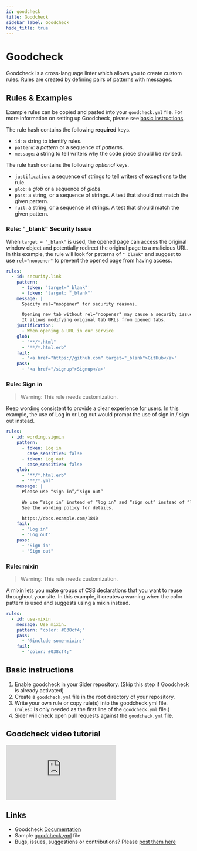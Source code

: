 ```yaml
---
id: goodcheck
title: Goodcheck
sidebar_label: Goodcheck
hide_title: true
---
```


# Goodcheck
Goodcheck is a cross-language linter which allows you to create custom rules. Rules are created by defining pairs of patterns with messages.


## Rules & Examples
Example rules can be copied and pasted into your `goodcheck.yml` file.
For more information on setting up Goodcheck, please see [basic instructions](#basic-instructions).

The rule hash contains the following __required__ keys.
* `id`: a string to identify rules.
* `pattern`: a *pattern* or a sequence of *pattern*s.
* `message`: a string to tell writers why the code piece should be revised.

The rule hash contains the following _optional_ keys.
* `justification`: a sequence of strings to tell writers of exceptions to the rule.
* `glob`: a *glob* or a sequence of *glob*s.
* `pass`: a string, or a sequence of strings. A test that should not match the given pattern.
* `fail`: a string, or a sequence of strings. A test that should match the given pattern.

### Rule: "_blank" Security Issue
When `target = "_blank"` is used, the opened page can access the original window object and potentially redirect the original page to a malicious URL. In this example, the rule will look for patterns of `"_blank"` and suggest to use `rel="noopener"` to prevent the opened page from having access.

```yaml
rules:
  - id: security.link
    pattern:
      - token: 'target="_blank"'
      - token: 'target: "_blank"'
    message: |
      Specify rel="noopener" for security reasons.

      Opening new tab without rel="noopener" may cause a security issue.
      It allows modifying original tab URLs from opened tabs.
    justification:
      - When opening a URL in our service
    glob:
      - "**/*.html"
      - "**/*.html.erb"
    fail:
      - '<a href="https://github.com" target="_blank">GitHub</a>'
    pass:
      - '<a href="/signup">Signup</a>'
```

### Rule: Sign in
> Warning: This rule needs customization.

Keep wording consistent to provide a clear experience for users. In this example, the use of Log in or Log out would prompt the use of sign in / sign out instead.

```yaml
rules:
  - id: wording.signin
    pattern:
      - token: Log in
        case_sensitive: false
      - token: Log out
        case_sensitive: false
    glob:
      - "**/*.html.erb"
      - "**/*.yml"
    message: |
      Please use “sign in”/“sign out”

      We use “sign in” instead of “log in” and “sign out” instead of “log out”.
      See the wording policy for details.

      https://docs.example.com/1840
    fail:
      - "Log in"
      - "Log out"
    pass:
      - "Sign in"
      - "Sign out"
```

### Rule: mixin
> Warning: This rule needs customization.

A mixin lets you make groups of CSS declarations that you want to reuse throughout your site. In this example, it creates a warning when the color pattern is used and suggests using a mixin instead.

```yaml
rules:
  - id: use-mixin
    message: Use mixin.
    pattern: "color: #038cf4;"
    pass:
      - "@include some-mixin;"
    fail:
      - "color: #038cf4;"
```


## Basic instructions
1. Enable goodcheck in your Sider repository. (Skip this step if Goodcheck is already activated)
2. Create a `goodcheck.yml` file in the root directory of your repository.
3. Write your own rule or copy rule(s) into the goodcheck.yml file.
  <br>(`rules:` is only needed as the first line of the `goodcheck.yml` file.)
4. Sider will check open pull requests against the `goodcheck.yml` file.

## Goodcheck video tutorial

<div class="Video">
 <iframe class="Video__iframe" src="https://www.youtube.com/embed/8Zpm2gguE1M" frameborder="0" allowfullscreen></iframe>
</div>

## Links
* Goodcheck [Documentation](https://github.com/sider/goodcheck)
* Sample [goodcheck.yml](https://github.com/sider/goodcheck/blob/master/sample.yml) file
* Bugs, issues, suggestions or contributions? Please [post them here](https://github.com/sider/goodcheck/issues)
